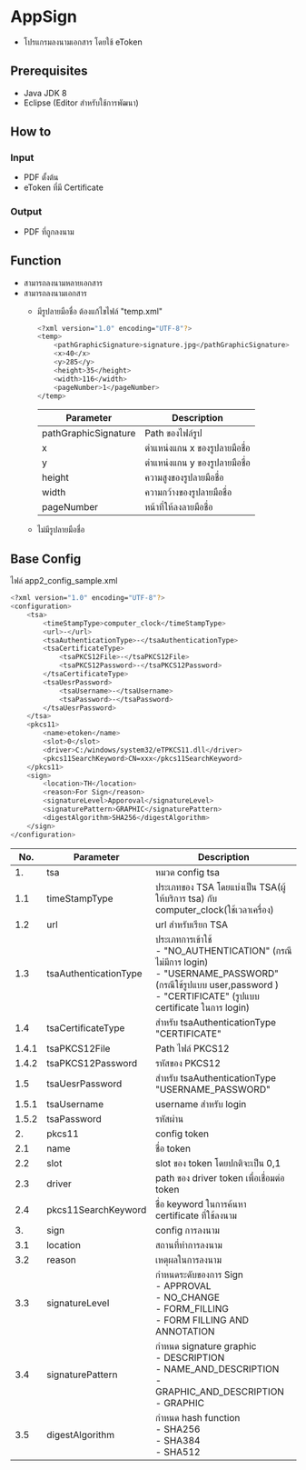 # AppSign
- โปรแกรมลงนามเอกสาร โดยใช้ eToken
## Prerequisites
- Java JDK 8 
- Eclipse (Editor สำหรับใช้การพัฒนา)
## How to
### Input
- PDF ตั้งต้น
- eToken ที่มี Certificate 
### Output
- PDF ที่ถูกลงนาม
## Function
- สามารถลงนามหลายเอกสาร
- สามารถลงนามเอกสาร 
    - มีรูปลายมือชื่อ
        ต้องแก้ไขไฟล์ "temp.xml"
        
        ```sh
        <?xml version="1.0" encoding="UTF-8"?>
        <temp>
	        <pathGraphicSignature>signature.jpg</pathGraphicSignature>
	        <x>40</x>
	        <y>285</y>
	        <height>35</height>
	        <width>116</width>
	        <pageNumber>1</pageNumber>
        </temp>
        ```
        | Parameter | Description |
        | ------ | ------ |
        | pathGraphicSignature | Path ของไฟล์รูป |
        | x | ตำแหน่งแกน x ของรูปลายมือชื่อ |
        | y | ตำแหน่งแกน y ของรูปลายมือชื่อ |
        | height | ความสูงของรูปลายมือชื่อ |
        | width | ความกว้างของรูปลายมือชื่อ |
        | pageNumber | หน้าที่ให้ลงลายมือชื่อ |
    - ไม่มีรูปลายมือชื่อ
## Base Config 
ไฟล์ app2_config_sample.xml
```sh
<?xml version="1.0" encoding="UTF-8"?>
<configuration>
	<tsa>
		<timeStampType>computer_clock</timeStampType>
		<url>-</url>
		<tsaAuthenticationType>-</tsaAuthenticationType>
		<tsaCertificateType>
			<tsaPKCS12File>-</tsaPKCS12File>
			<tsaPKCS12Password>-</tsaPKCS12Password>
		</tsaCertificateType>			
		<tsaUesrPassword>
			<tsaUsername>-</tsaUsername>
			<tsaPassword>-</tsaPassword>
		</tsaUesrPassword>
	</tsa>
	<pkcs11>
		<name>etoken</name>
		<slot>0</slot>
		<driver>C:/windows/system32/eTPKCS11.dll</driver>
		<pkcs11SearchKeyword>CN=xxx</pkcs11SearchKeyword>
	</pkcs11>
	<sign>
		<location>TH</location>
		<reason>For Sign</reason>
		<signatureLevel>Apporoval</signatureLevel>
		<signaturePattern>GRAPHIC</signaturePattern>
		<digestAlgorithm>SHA256</digestAlgorithm>		
	</sign>
</configuration>
```
| No.   | Parameter | Description |
|-------| ------ | ------ |
| 1.    | tsa | หมวด config tsa |
| 1.1   | timeStampType | ประเภทของ TSA โดยแบ่งเป็น TSA(ผู้ให้บริการ tsa) กับ computer_clock(ใช้เวลาเครื่อง) |
| 1.2   | url | url สำหรับเรียก TSA |
| 1.3   | tsaAuthenticationType | ประเภทการเข้าใช้ <br> - "NO_AUTHENTICATION" (กรณีไม่มีการ login) <br>- "USERNAME_PASSWORD" (กรณีใช้รูปแบบ user,password )<br> - "CERTIFICATE" (รูปแบบ certificate ในการ login)|
| 1.4   | tsaCertificateType | สำหรับ tsaAuthenticationType "CERTIFICATE" |
| 1.4.1 | tsaPKCS12File | Path ไฟล์ PKCS12 |
| 1.4.2 | tsaPKCS12Password | รหัสของ PKCS12 |
| 1.5   | tsaUesrPassword | สำหรับ tsaAuthenticationType "USERNAME_PASSWORD" |
| 1.5.1 | tsaUsername | username สำหรับ login |
| 1.5.2 | tsaPassword | รหัสผ่าน |
| 2.    | pkcs11 | config token |
| 2.1   | name | ชื่อ token |
| 2.2   | slot | slot ของ token โดยปกติจะเป็น 0,1 |
| 2.3   | driver | path ของ driver token เพื่อเชื่อมต่อ token |
| 2.4   | pkcs11SearchKeyword | ชื่อ keyword ในการค้นหา certificate ที่ใช้ลงนาม |
| 3.    | sign | config การลงนาม |
| 3.1   | location | สถานที่ทำการลงนาม |
| 3.2   | reason | เหตุผลในการลงนาม |
| 3.3   | signatureLevel | กำหนดระดับของการ Sign <br>- APPROVAL<br>- NO_CHANGE<br>- FORM_FILLING<br>- FORM FILLING AND ANNOTATION |
| 3.4   | signaturePattern | กำหนด signature graphic<br>- DESCRIPTION<br>- NAME_AND_DESCRIPTION<br>- GRAPHIC_AND_DESCRIPTION<br>- GRAPHIC  |
| 3.5   | digestAlgorithm | กำหนด hash function<br>- SHA256<br>- SHA384<br>- SHA512 |
